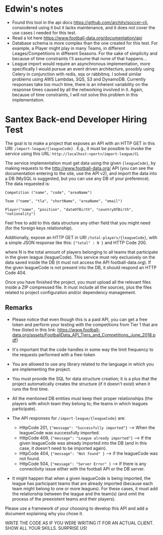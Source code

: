 # Edwin's notes

* Found this tool in the api docs https://github.com/architv/soccer-cli, consiodered using it but it lacks maintenance, and it does not cover the use cases I needed for this test.
* Read a lot here https://www.football-data.org/documentation/api
* Database schema is more complex than the one created for this test. For example, a Player might play in many Teams, in different Leages/Competitions in different Seasons. For the sake of simplicity and because of time constraints I'll assume that none of that happens...
* League import would require an asynchronous implementation, more specifically I would pursue an event driven architecture, possibly using Celery in conjunction with redis, sqs or rabbitmq. I solved similar problems using AWS Lambdas, SQS, S3 and DynamoDB. Currently responses take too much time, there is an inherent variability on the response times caused by all the networking involved in it. Again, because of time constraints, I will not solve this problem in this implementation.

# Santex Back-end Developer Hiring Test
 
The goal is to make a project that exposes an API with an HTTP GET in this URI: `/import-league/{leagueCode}` . E.g., it must be possible to invoke the service using this URL:
`http://localhost:<port>/import-league/CL`

The service implementation must get data using the given `{leagueCode}`, by making requests to the http://www.football-data.org/ API (you can see the documentation entering to the site, use the API v2),  and import the data into a DB (MySQL is suggested, but you can use any DB of your preference). The data requested is:

```
Competition ("name", "code", "areaName")

Team ("name", "tla", "shortName", "areaName", "email")

Player("name", "position", "dateOfBirth", "countryOfBirth", "nationality")
```

Feel free to add to this data structure any other field that you might need (for the foreign keys relationship). 

Additionally, expose an HTTP GET in URI `/total-players/{leagueCode}`, with a simple JSON response like this:
`{"total" : N }` and HTTP Code 200.

where N is the total amount of players belonging to all teams that participate in the given league (leagueCode). This service must rely exclusively on the data saved inside the DB (it must not access the API football-data.org). If the given leagueCode is not present into the DB, it should respond an HTTP Code 404.

Once you have finished the project, you must upload all the relevant files inside a ZIP compressed file. It must include all the sources, plus the files related to project configuration and/or dependency management. 

## Remarks
 

* Please notice that even though this is a paid API, you can get a free token and perform your testing with the competitions from Tier 1 that are free (listed in this link: https://www.football-data.org/assets/FootballData_API_Tiers_and_Competitions_June_2018.pdf)
* It's important that the code handles in some way the limit frequency to the requests performed with a free-token
* You are allowed to use any library related to the language in which you are implementing the project.
* You must provide the SQL for data structure creation; it is a plus that the project automatically creates the structure (if it doesn't exist) when it runs the first time.
* All the mentioned DB entities must keep their proper relationships (the players with which team they belong to; the teams in which leagues participate).
* The API responses for `/import-league/{leagueCode}` are:
  * HttpCode 201, `{"message": "Successfully imported"}` --> When the leagueCode was successfully imported.
  * HttpCode 409, `{"message": "League already imported"}` --> If the given leagueCode was already imported into the DB (and in this case, it doesn't need to be imported again).
  * HttpCode 404, `{"message": "Not found" }` --> if the leagueCode was not found.
  * HttpCode 504, `{"message": "Server Error" }` --> If there is any connectivity issue either with the football API or the DB server.
 
* It might happen that when a given leagueCode is being imported, the league has participant teams that are already imported (because each team might belong to one or more leagues). For these cases, it must add the relationship between the league and the team(s) (and omit the process of the preexistent teams and their players).

Please use a framework of your choosing to develop this API and add a document explaining why you chose it.

WRITE THE CODE AS IF YOU WERE WRITING IT FOR AN ACTUAL CLIENT. SHOW ALL YOUR SKILLS. SURPRISE US!
